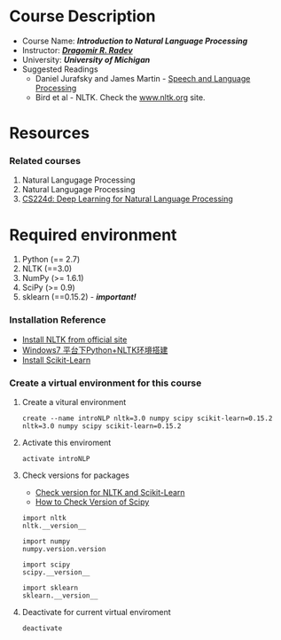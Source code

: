 # Course Description
* Course Name: ***Introduction to Natural Language Processing***
* Instructor: [***Dragomir R. Radev***](http://web.eecs.umich.edu/~radev/)
* University: ***University of Michigan***
* Suggested Readings
    * Daniel Jurafsky and James Martin - [Speech and Language Processing](https://web.stanford.edu/~jurafsky/slp3/)
    * Bird et al - NLTK. Check the www.nltk.org site.
   
# Resources
### Related courses
1. Natural Langugage Processing
2. Natural Langugage Processing
3. [CS224d: Deep Learning for Natural Language Processing](http://cs224d.stanford.edu/)


# Required environment
1. Python (== 2.7)
2. NLTK (==3.0)
3. NumPy (>= 1.6.1)
4. SciPy (>= 0.9)
5. sklearn (==0.15.2) - ***important!***

### Installation Reference
* [Install NLTK from official site](http://www.nltk.org/install.html)
* [Windows7 平台下Python+NLTK环境搭建](http://blog.csdn.net/u010784534/article/details/48847697)
* [Install Scikit-Learn](http://scikit-learn.org/stable/install.html)

### Create a virtual environment for this course
1. Create a vitural environment

   ```
   create --name introNLP nltk=3.0 numpy scipy scikit-learn=0.15.2 nltk=3.0 numpy scipy scikit-learn=0.15.2
   ```
   
2. Activate this enviroment

   ```
   activate introNLP
   ```
   
3. Check versions for packages
   * [Check version for NLTK and Scikit-Learn](https://codedump.io/share/trqm6WVMb8z2/1/how-to-check-which-version-of-nltk-scikit-learn-installed)
   * [How to Check Version of Scipy](http://stackoverflow.com/questions/21385196/how-to-check-the-version-of-scipy)

   ```
   import nltk  
   nltk.__version__ 
   
   import numpy
   numpy.version.version
   
   import scipy
   scipy.__version__
   
   import sklearn
   sklearn.__version__
   ```

4. Deactivate for current virtual enviroment
   ```
   deactivate
   ```

